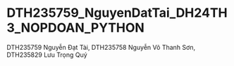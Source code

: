 # DTH235759_NguyenDatTai_DH24TH3_NOPDOAN_PYTHON
DTH235759 Nguyễn Đạt Tài, DTH235758 Nguyễn Võ Thanh Sơn, DTH235829 Lưu Trọng Quý

